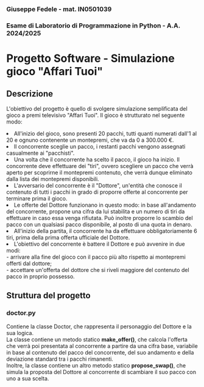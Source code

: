<h3>Giuseppe Fedele - mat. IN0501039</h3>
<h3>Esame di Laboratorio di Programmazione in Python - A.A. 2024/2025</h3>
<h1>Progetto Software - Simulazione gioco "Affari Tuoi"</h1>
<h2>Descrizione</h2>
<p>
L'obiettivo del progetto è quello di svolgere simulazione semplificata del gioco a premi televisivo "Affari Tuoi".
Il gioco è strutturato nel seguente modo:
<li>All'inizio del gioco, sono presenti 20 pacchi, tutti quanti numerati dall'1 al 20 e ognuno contenente un montepremi, che va da 0 a 300.000 €.</li>
<li>Il concorrente sceglie un pacco, i restanti pacchi vengono assegnati casualmente ai "pacchisti".</li>
<li>Una volta che il concorrente ha scelto il pacco, il gioco ha inizio. Il concorrente deve effettuare dei "tiri", ovvero scegliere un pacco che verrà aperto per scoprirne il montepremi contenuto, che verrà dunque eliminato dalla lista dei montepremi disponibili.</li>
<li>L'avversario del concorrente è il "Dottore", un'entità che conosce il contenuto di tutti i pacchi in grado di proporre offerte al concorrente per terminare prima il gioco.</li>
<li>Le offerte del Dottore funzionano in questo modo: in base all'andamento del concorrente, propone una cifra da lui stabilita e un numero di tiri da effettuare in caso essa venga rifiutata. Può inoltre proporre lo scambio del pacco con un qualsiasi pacco disponibile, al posto di una quota in denaro.</li>
<li>All'inizio della partita, il concorrente ha da effettuare obbligatoriamente 6 tiri, prima della prima offerta ufficiale del Dottore.</li>
<li>L'obiettivo del concorrente è battere il Dottore e può avvenire in due modi:</li>
- arrivare alla fine del gioco con il pacco più alto rispetto ai montepremi offerti dal dottore;<br>
- accettare un'offerta del dottore che si riveli maggiore del contenuto del pacco in proprio possesso.
</p>
<h2>Struttura del progetto</h2>
<h3>doctor.py</h3>
<p>Contiene la classe Doctor, che rappresenta il personaggio del Dottore e la sua logica.<br>
La classe contiene un metodo statico <b>make_offer()</b>, che calcola l'offerta che verrà poi presentata al concorrente a partire da una cifra base, variabile in base al contenuto del pacco del concorrente, del suo andamento e della deviazione standard tra i pacchi rimanenti.<br>
Inoltre, la classe contiene un altro metodo statico <b>propose_swap()</b>, che simula la proposta del Dottore al concorrente di scambiare il suo pacco con uno a sua scelta.</p>

















